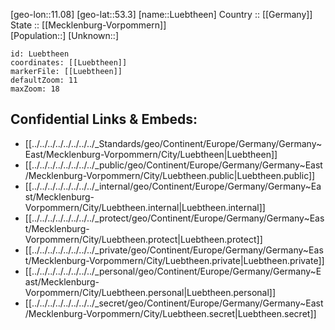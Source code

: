 ﻿---
location: [53.3,11.08] 
mapzoom: [7,12] 
mapmarker: city 
type: City
tags:
- geo/City


SpocWebEntityId: 32168
isDeleted: false
confidential: public

---
[geo-lon::11.08] 
[geo-lat::53.3] 
[name::Luebtheen] 
Country :: [[Germany]]  
State :: [[Mecklenburg-Vorpommern]]  
[Population::] 
[Unknown::] 


```leaflet
id: Luebtheen
coordinates: [[Luebtheen]] 
markerFile: [[Luebtheen]] 
defaultZoom: 11 
maxZoom: 18
```


## Confidential Links & Embeds: 
- [[../../../../../../../../_Standards/geo/Continent/Europe/Germany/Germany~East/Mecklenburg-Vorpommern/City/Luebtheen|Luebtheen]] 
- [[../../../../../../../../_public/geo/Continent/Europe/Germany/Germany~East/Mecklenburg-Vorpommern/City/Luebtheen.public|Luebtheen.public]] 
- [[../../../../../../../../_internal/geo/Continent/Europe/Germany/Germany~East/Mecklenburg-Vorpommern/City/Luebtheen.internal|Luebtheen.internal]] 
- [[../../../../../../../../_protect/geo/Continent/Europe/Germany/Germany~East/Mecklenburg-Vorpommern/City/Luebtheen.protect|Luebtheen.protect]] 
- [[../../../../../../../../_private/geo/Continent/Europe/Germany/Germany~East/Mecklenburg-Vorpommern/City/Luebtheen.private|Luebtheen.private]] 
- [[../../../../../../../../_personal/geo/Continent/Europe/Germany/Germany~East/Mecklenburg-Vorpommern/City/Luebtheen.personal|Luebtheen.personal]] 
- [[../../../../../../../../_secret/geo/Continent/Europe/Germany/Germany~East/Mecklenburg-Vorpommern/City/Luebtheen.secret|Luebtheen.secret]] 
